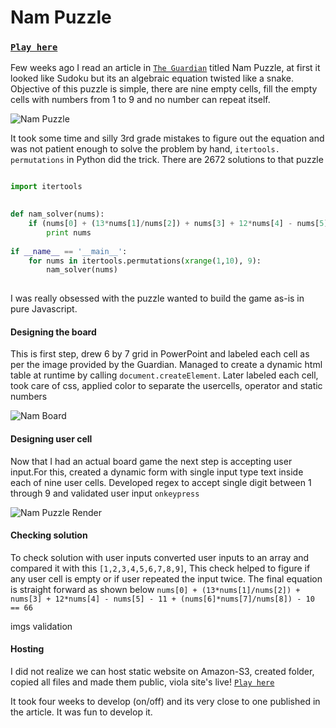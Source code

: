 # Nam Puzzle
### [`Play here`][link2] 


Few weeks ago I read an article in [`The Guardian`][link1] titled Nam Puzzle, at first it looked like Sudoku but its an algebraic equation twisted like a snake. Objective of this puzzle is simple, there are nine empty cells, fill the empty cells with numbers from 1 to 9 and no number can repeat itself. 

![Nam Puzzle](https://github.com/tkmallik/tkmallik.github.io/blob/master/img/nam_puzzle_original.png)

It took some time and silly 3rd grade mistakes to figure out the equation and was not patient enough to solve the problem by hand, `itertools. permutations` in Python did the trick. There are 2672 solutions to that puzzle 

``` python 

import itertools

  
def nam_solver(nums):
	if (nums[0] + (13*nums[1]/nums[2]) + nums[3] + 12*nums[4] - nums[5] - 11 + (nums[6]*nums[7]/nums[8]) - 10 == 66):
		print nums
	
if __name__ == '__main__':
	for nums in itertools.permutations(xrange(1,10), 9):
		nam_solver(nums)
		
```

I was really obsessed with the puzzle wanted to build the game as-is in pure Javascript. 

#### Designing the board 

This is first step, drew 6 by 7 grid in PowerPoint and labeled each cell as per the image provided by the Guardian. Managed to create a dynamic html table at runtime by calling `document.createElement`. Later labeled each cell, took care of css, applied color to separate the usercells, operator and static numbers  

![Nam Board](https://github.com/tkmallik/tkmallik.github.io/blob/master/img/nam_puzzle_board.jpg)

#### Designing user cell
Now that I had an actual board game the next step is accepting user input.For this, created a dynamic form with single input type text inside each of nine user cells. Developed regex to accept single digit between 1 through 9 and validated user input `onkeypress`

![Nam Puzzle Render](https://github.com/tkmallik/tkmallik.github.io/blob/master/img/nam_puzzle.png)

#### Checking solution
To check solution with user inputs converted user inputs to an array and compared it with this  `[1,2,3,4,5,6,7,8,9]`, This check helped to figure if any user cell is empty or if user repeated the input twice. The final equation is straight forward as shown below
`nums[0] + (13*nums[1]/nums[2]) + nums[3] + 12*nums[4] - nums[5] - 11 + (nums[6]*nums[7]/nums[8]) - 10 == 66`

imgs validation

#### Hosting 
I did not realize we can host static website on Amazon-S3, created folder, copied all files and made them public, viola site's live! [`Play here`][link2] 


It took four weeks to develop (on/off) and its very close to one published in the article. It was fun to develop it.

[link1]: http://www.theguardian.com/science/alexs-adventures-in-numberland/2015/may/20/can-you-do-the-maths-puzzle-for-vietnamese-eight-year-olds-that-has-stumped-parents-and-teachers
[link2]: http://nampuzzle.s3-website-us-west-1.amazonaws.com/
